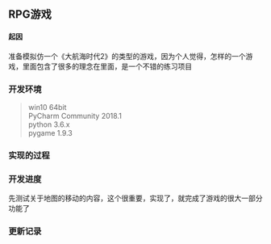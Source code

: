 ## RPG游戏

#### 起因
准备模拟仿一个《大航海时代2》的类型的游戏，因为个人觉得，怎样的一个游戏，里面包含了很多的理念在里面，是一个不错的练习项目

### 开发环境
> win10 64bit <br>
> PyCharm Community 2018.1<br>
> python 3.6.x <br>
> pygame 1.9.3 <br>

### 实现的过程



### 开发进度
先测试关于地图的移动的内容，这个很重要，实现了，就完成了游戏的很大一部分功能了



### 更新记录